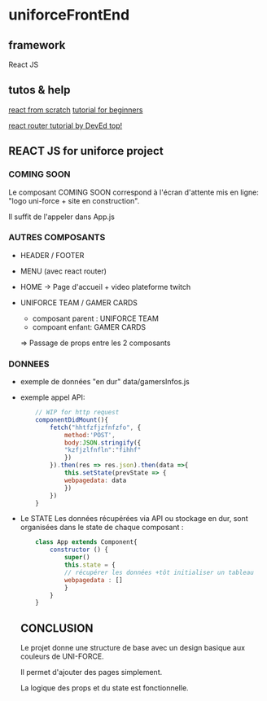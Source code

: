 # uniforceFrontEnd

## framework

React JS

## tutos & help

[react from scratch](https://www.google.com)
[tutorial for beginners](https://www.youtube.com/watch?v=DLX62G4lc44)

[react router tutorial by DevEd top!](https://www.youtube.com/watch?v=Law7wfdg_ls&pbjreload=10)


## REACT JS for uniforce project

### COMING SOON

Le composant COMING SOON correspond à l'écran d'attente mis en ligne: "logo uni-force + site en construction".

Il suffit de l'appeler dans App.js

### AUTRES COMPOSANTS

- HEADER / FOOTER

- MENU (avec react router)

- HOME -> Page d'accueil + video plateforme twitch

- UNIFORCE TEAM / GAMER CARDS

    - composant parent : UNIFORCE TEAM
    - compoant enfant: GAMER CARDS

    => Passage de props entre les 2 composants

### DONNEES

- exemple de données "en dur" data/gamersInfos.js
- exemple appel API:

    ```javascript
        // WIP for http request
        componentDidMount(){
            fetch("hhtfzfjzfnfzfo", {
                method:'POST',
                body:JSON.stringify({
                "kzfjzlfnfln":"fihhf"
                })
            }).then(res => res.json).then(data =>{
                this.setState(prevState => {
                webpagedata: data
                })
            })
        }
    ```

- Le STATE 
    Les données récupérées via API ou stockage en dur, sont organisées dans le state de chaque composant : 

    ```javascript
        class App extends Component{
            constructor () {
                super()
                this.state = {
                // récupérer les données +tôt initialiser un tableau 
                webpagedata : []
                }
            }
        }
    ```

  
  ## CONCLUSION

  Le projet donne une structure de base avec un design basique aux couleurs de UNI-FORCE.

  Il permet d'ajouter des pages simplement.

  La logique des props et du state est fonctionnelle.


